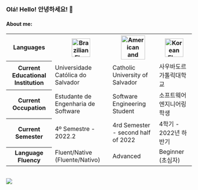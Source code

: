 ### Olá! Hello! 안녕하세요! 👋

#### About me:
<table>
  <tr>
    <th>Languages</th>
    <th><img src="https://s1.static.brasilescola.uol.com.br/be/conteudo/images/2-bandeira-do-brasil.jpg" alt="Brazilian Flag" width="50"/></th>
    <th><img src="https://upload.wikimedia.org/wikipedia/commons/thumb/0/0b/English_language.svg/640px-English_language.svg.png" alt="American and English Flag" width="65"/></th>
    <th><img src="https://upload.wikimedia.org/wikipedia/commons/thumb/0/09/Flag_of_South_Korea.svg/800px-Flag_of_South_Korea.svg.png" alt="Korean Flag" width="50"/</th>
  </tr>
  <tr>
    <th>Current Educational Institution</th>
    <td>Universidade Católica do Salvador</td>
    <td>Catholic University of Salvador</td>
    <td>사우바도르가톨릭대학교</td>
  </tr>
  <tr>
    <th>Current Occupation</th>
    <td>Estudante de Engenharia de Software</td>
    <td>Software Engineering Student</td>
    <td>소프트웨어 엔지니어링 학생</td>
  </tr>
  <tr>
    <th>Current Semester</th>
    <td>4º Semestre - 2022.2</td>
    <td>4rd Semester - second half of 2022</td>
    <td>4학기 - 2022년 하반기</td>
  </tr>
  <tr>
    <th>Language Fluency</th>
    <td>Fluent/Native (Fluente/Nativo)</td>
    <td>Advanced</td>
    <td>Beginner (초심자)</td>
  </tr>
</table>
<br>
<a href="https://github.com/lucasfariassa/github-readme-stats"><img align="center" src="https://github-readme-stats.vercel.app/api/top-langs/?username=lucasfariassa&layout=compact&theme=darcula&hide_border=true"/></a>
